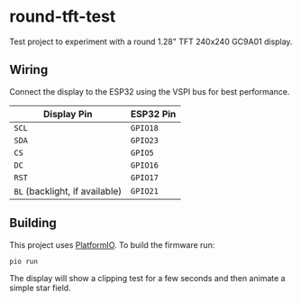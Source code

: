 # round-tft-test
Test project to experiment with a round 1.28" TFT 240x240 GC9A01 display.

## Wiring

Connect the display to the ESP32 using the VSPI bus for best performance.

| Display Pin | ESP32 Pin |
|-------------|-----------|
| `SCL`       | `GPIO18`  |
| `SDA`       | `GPIO23`  |
| `CS`        | `GPIO5`   |
| `DC`        | `GPIO16`  |
| `RST`       | `GPIO17`  |
| `BL` (backlight, if available) | `GPIO21` |

## Building

This project uses [PlatformIO](https://platformio.org/). To build the
firmware run:

```bash
pio run
```

The display will show a clipping test for a few seconds and then animate a
simple star field.
